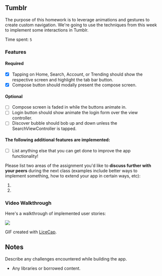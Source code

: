 ## Tumblr

The purpose of this homework is to leverage animations and gestures to create custom navigation. We're going to use the techniques from this week to implement some interactions in Tumblr.

Time spent: `5`

### Features

#### Required

- [x] Tapping on Home, Search, Account, or Trending should show the respective screen and highlight the tab bar button.
- [x] Compose button should modally present the compose screen.

#### Optional

- [ ] Compose screen is faded in while the buttons animate in.
- [ ] Login button should show animate the login form over the view controller.
- [ ] Discover bubble should bob up and down unless the SearchViewController is tapped.

#### The following **additional** features are implemented:

- [ ] List anything else that you can get done to improve the app functionality!

Please list two areas of the assignment you'd like to **discuss further with your peers** during the next class (examples include better ways to implement something, how to extend your app in certain ways, etc):

1.
2.

### Video Walkthrough

Here's a walkthrough of implemented user stories:

<img src='https://media.giphy.com/media/3oriO74aKhVmTfmZry/source.gif'/>


GIF created with [LiceCap](http://www.cockos.com/licecap/).

## Notes

Describe any challenges encountered while building the app.

* Any libraries or borrowed content.
